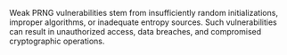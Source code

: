 
Weak PRNG vulnerabilities stem from insufficiently random initializations, improper algorithms, or inadequate entropy sources. Such vulnerabilities can result in unauthorized access, data breaches, and compromised cryptographic operations.
